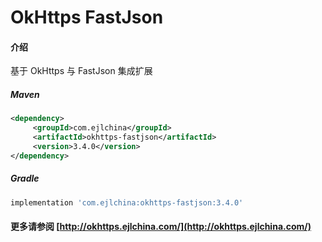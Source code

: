 # OkHttps FastJson

#### 介绍

基于 OkHttps 与 FastJson 集成扩展


##### Maven

```xml
<dependency>
     <groupId>com.ejlchina</groupId>
     <artifactId>okhttps-fastjson</artifactId>
     <version>3.4.0</version>
</dependency>
```

##### Gradle

```groovy
implementation 'com.ejlchina:okhttps-fastjson:3.4.0'
```

#### 更多请参阅 [http://okhttps.ejlchina.com/](http://okhttps.ejlchina.com/)
